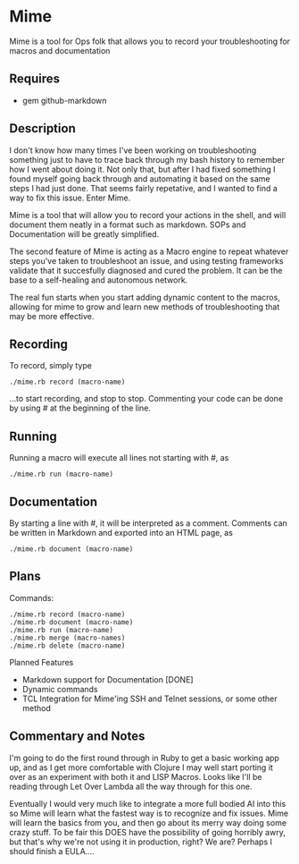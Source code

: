 Mime
====

Mime is a tool for Ops folk that allows you to record your troubleshooting for macros and documentation

Requires
--------

* gem github-markdown

Description
-----------

I don't know how many times I've been working on troubleshooting something just to have to trace back through my bash history to remember how I went about doing it. Not only that, but after I had fixed something I found myself going back through and automating it based on the same steps I had just done. That seems fairly repetative, and I wanted to find a way to fix this issue. Enter Mime.

Mime is a tool that will allow you to record your actions in the shell, and will document them neatly in a format such as markdown. SOPs and Documentation will be greatly simplified.

The second feature of Mime is acting as a Macro engine to repeat whatever steps you've taken to troubleshoot an issue, and using testing frameworks validate that it succesfully diagnosed and cured the problem. It can be the base to a self-healing and autonomous network.

The real fun starts when you start adding dynamic content to the macros, allowing for mime to grow and learn new methods of troubleshooting that may be more effective.

Recording
---------

To record, simply type 
    
    ./mime.rb record (macro-name) 
    
...to start recording, and stop to stop. Commenting your code can be done by using # at the beginning of the line.

Running
-------

Running a macro will execute all lines not starting with #, as
    
    ./mime.rb run (macro-name)

Documentation
-------------

By starting a line with #, it will be interpreted as a comment. Comments can be written in Markdown and exported into an HTML page, as
    
    ./mime.rb document (macro-name)

Plans
-----

Commands:

    ./mime.rb record (macro-name)
    ./mime.rb document (macro-name)
    ./mime.rb run (macro-name)
    ./mime.rb merge (macro-names)
    ./mime.rb delete (macro-name)

Planned Features
* Markdown support for Documentation [DONE]
* Dynamic commands
* TCL Integration for Mime'ing SSH and Telnet sessions, or some other method

Commentary and Notes
--------------------

I'm going to do the first round through in Ruby to get a basic working app up, and as I get more comfortable with Clojure I may well start porting it over as an experiment with both it and LISP Macros. Looks like I'll be reading through Let Over Lambda all the way through for this one.

Eventually I would very much like to integrate a more full bodied AI into this so Mime will learn what the fastest way is to recognize and fix issues. Mime will learn the basics from you, and then go about its merry way doing some crazy stuff. To be fair this DOES have the possibility of going horribly awry, but that's why we're not using it in production, right? We are? Perhaps I should finish a EULA....
